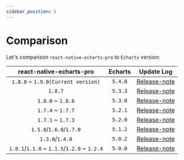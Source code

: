 ```yaml
---
sidebar_position: 5
---
```


# Comparison

Let's comparison `react-native-echarts-pro` to `Echarts` version:


|          react-native-echarts-pro           | Echarts |                                       Update Log                                       | 
|:-------------------------------------------:|:-------:|:--------------------------------------------------------------------------------------:|
|     `1.8.8` ~ `1.9.0(Current version)`      | `5.4.0` |   [Release-note](https://echarts.apache.org/handbook/en/basics/release-note/5-4-0/)    |
|                   `1.8.7`                   | `5.3.3` |   [Release-note](https://echarts.apache.org/handbook/en/basics/release-note/5-3-0/)    |
|              `1.8.0` ~ `1.8.6`              | `5.3.0` |   [Release-note](https://echarts.apache.org/handbook/en/basics/release-note/5-3-0/)    |
|              `1.7.4` ~ `1.7.7`              | `5.2.1` |   [Release-note](https://echarts.apache.org/handbook/en/basics/release-note/5-2-0/)    |
|              `1.7.1` ~ `1.7.3`              | `5.2.0` |   [Release-note](https://echarts.apache.org/handbook/en/basics/release-note/5-2-0/)    |
|           `1.5.0`/`1.6.0`/`1.7.0`           | `5.1.2` | [Release-note](https://echarts.apache.org/handbook/en/basics/release-note/v5-feature/) |
|               `1.3.0`/`1.4.0`               | `5.0.2` | [Release-note](https://echarts.apache.org/handbook/en/basics/release-note/v5-feature/) |
| `1.0.1`/`1.1.0` ~ `1.1.5`/`1.2.0` ~ `1.2.4` | `5.0.0` | [Release-note](https://echarts.apache.org/handbook/en/basics/release-note/v5-feature/) |
